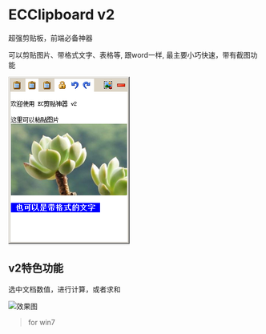 # ECClipboard v2
超强剪贴板，前端必备神器

可以剪贴图片、带格式文字、表格等,
跟word一样,
最主要小巧快速，带有截图功能

![效果图](https://github.com/ec2ec/ECClipboard/raw/master/capture.png)

## v2特色功能
选中文档数值，进行计算，或者求和

![效果图](https://github.com/ec2ec/ECClipboard/raw/master/capture_selectcalc.png)

> for win7
